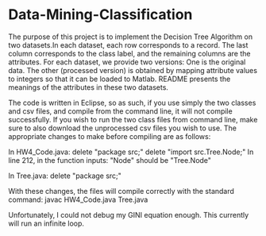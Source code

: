 # Data-Mining-Classification

The purpose of this project is to implement the Decision Tree Algorithm on two datasets.In each dataset, each row corresponds
to a record. The last column corresponds to the class label, and the remaining columns are the attributes. For each dataset,
we provide two versions: One is the original data. The other (processed version) is obtained by mapping attribute values to
integers so that it can be loaded to Matlab. README presents the meanings of the attributes in these two datasets. 

The code is written in Eclipse, so as such, if you use simply the two classes and csv files, and compile from the command 
line, it will not compile successfully. If you wish to run the two class files from command line, make sure to also download 
the unprocessed csv files you wish to use. The appropriate changes to make before compiling are as follows:

In HW4_Code.java:
  delete "package src;"
  delete "import src.Tree.Node;"
  In line 212, in the function inputs: "Node" should be "Tree.Node"

In Tree.java:
  delete "package src;"

With these changes, the files will compile correctly with the standard command:
  javac HW4_Code.java Tree.java

Unfortunately, I could not debug my GINI equation enough. This currently will run an infinite loop.
